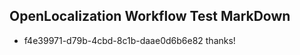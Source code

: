 ## OpenLocalization Workflow Test MarkDown

* f4e39971-d79b-4cbd-8c1b-daae0d6b6e82 
thanks!



<!--HONumber=Feb16_HO3-->
